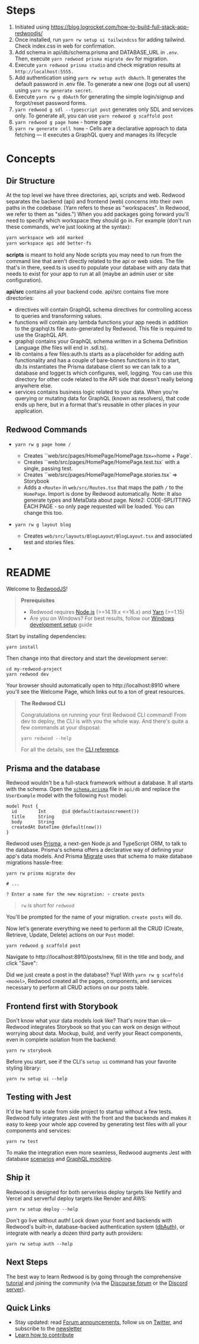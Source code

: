 # Steps

1. Initiated using <https://blog.logrocket.com/how-to-build-full-stack-app-redwoodjs/>
2. Once installed, run `yarn rw setup ui tailwindcss` for adding tailwind. Check index.css in web for confirmation.
3. Add schema in api/db/schema.prisma and DATABASE_URL in `.env`. Then, execute `yarn redwood prisma migrate dev` for migration.
4. Execute `yarn redwood prisma studio` and check migration results at `http://localhost:5555.`
5. Add authentication using `yarn rw setup auth dbAuth`. It generates the default password in .env file. To generate a new one (logs out all users) using `yarn rw generate secret`.
6. Execute `yarn rw g dbAuth` for generating the simple login/signup and forgot/reset password forms.
7. `yarn redwood g sdl --typescript post` generates only SDL and services only. To generate all, you can use `yarn redwood g scaffold post`
8. `yarn redwood g page home` - home page
9. `yarn rw generate cell home` - Cells are a declarative approach to data fetching — it executes a GraphQL query and manages its lifecycle

# Concepts

## Dir Structure

At the top level we have three directories, api, scripts and web. Redwood separates the backend (api) and frontend (web) concerns into their own paths in the codebase. (Yarn refers to these as "workspaces". In Redwood, we refer to them as "sides.") When you add packages going forward you'll need to specify which workspace they should go in. For example (don't run these commands, we're just looking at the syntax):

```sh
yarn workspace web add marked
yarn workspace api add better-fs
```

**scripts** is meant to hold any Node scripts you may need to run from the command line that aren't directly related to the api or web sides. The file that's in there, seed.ts is used to populate your database with any data that needs to exist for your app to run at all (maybe an admin user or site configuration).

**api/src** contains all your backend code. api/src contains five more directories:

- directives will contain GraphQL schema directives for controlling access to queries and transforming values.
- functions will contain any lambda functions your app needs in addition to the graphql.ts file auto-generated by Redwood. This file is required to use the GraphQL API.
- graphql contains your GraphQL schema written in a Schema Definition Language (the files will end in .sdl.ts).
- lib contains a few files:auth.ts starts as a placeholder for adding auth functionality and has a couple of bare-bones functions in it to start, db.ts instantiates the Prisma database client so we can talk to a database and logger.ts which configures, well, logging. You can use this directory for other code related to the API side that doesn't really belong anywhere else.
- services contains business logic related to your data. When you're querying or mutating data for GraphQL (known as resolvers), that code ends up here, but in a format that's reusable in other places in your application.

## Redwood Commands

- `yarn rw g page home /`
  - Creates ``web/src/pages/HomePage/HomePage.tsx` => `home + Page`.
  - Creates ``web/src/pages/HomePage/HomePage.test.tsx` with a single, passing test.
  - Creates ``web/src/pages/HomePage/HomePage.stories.tsx` => Storybook
  - Adds a `<Route>` in `web/src/Routes.tsx` that maps the path `/` to the `HomePage`. Import is done by Redwood automatically.
  Note: It also generate types and MetaData about page.
  Note2: CODE-SPLITTING EACH PAGE - so only page requested will be loaded. You can change this too.

- `yarn rw g layout blog`
  - Creates `web/src/layouts/BlogLayout/BlogLayout.tsx` and associated test and stories files.
-

# README

Welcome to [RedwoodJS](https://redwoodjs.com)!

> **Prerequisites**
>
> - Redwood requires [Node.js](https://nodejs.org/en/) (>=14.19.x <=16.x) and [Yarn](https://yarnpkg.com/) (>=1.15)
> - Are you on Windows? For best results, follow our [Windows development setup](https://redwoodjs.com/docs/how-to/windows-development-setup) guide

Start by installing dependencies:

```
yarn install
```

Then change into that directory and start the development server:

```
cd my-redwood-project
yarn redwood dev
```

Your browser should automatically open to http://localhost:8910 where you'll see the Welcome Page, which links out to a ton of great resources.

> **The Redwood CLI**
>
> Congratulations on running your first Redwood CLI command!
> From dev to deploy, the CLI is with you the whole way.
> And there's quite a few commands at your disposal:
> ```
> yarn redwood --help
> ```
> For all the details, see the [CLI reference](https://redwoodjs.com/docs/cli-commands).

## Prisma and the database

Redwood wouldn't be a full-stack framework without a database. It all starts with the schema. Open the [`schema.prisma`](api/db/schema.prisma) file in `api/db` and replace the `UserExample` model with the following `Post` model:

```
model Post {
  id        Int      @id @default(autoincrement())
  title     String
  body      String
  createdAt DateTime @default(now())
}
```

Redwood uses [Prisma](https://www.prisma.io/), a next-gen Node.js and TypeScript ORM, to talk to the database. Prisma's schema offers a declarative way of defining your app's data models. And Prisma [Migrate](https://www.prisma.io/migrate) uses that schema to make database migrations hassle-free:

```
yarn rw prisma migrate dev

# ...

? Enter a name for the new migration: › create posts
```

> `rw` is short for `redwood`

You'll be prompted for the name of your migration. `create posts` will do.

Now let's generate everything we need to perform all the CRUD (Create, Retrieve, Update, Delete) actions on our `Post` model:

```
yarn redwood g scaffold post
```

Navigate to http://localhost:8910/posts/new, fill in the title and body, and click "Save":

Did we just create a post in the database? Yup! With `yarn rw g scaffold <model>`, Redwood created all the pages, components, and services necessary to perform all CRUD actions on our posts table.

## Frontend first with Storybook

Don't know what your data models look like?
That's more than ok—Redwood integrates Storybook so that you can work on design without worrying about data.
Mockup, build, and verify your React components, even in complete isolation from the backend:

```
yarn rw storybook
```

Before you start, see if the CLI's `setup ui` command has your favorite styling library:

```
yarn rw setup ui --help
```

## Testing with Jest

It'd be hard to scale from side project to startup without a few tests.
Redwood fully integrates Jest with the front and the backends and makes it easy to keep your whole app covered by generating test files with all your components and services:

```
yarn rw test
```

To make the integration even more seamless, Redwood augments Jest with database [scenarios](https://redwoodjs.com/docs/testing.md#scenarios)  and [GraphQL mocking](https://redwoodjs.com/docs/testing.md#mocking-graphql-calls).

## Ship it

Redwood is designed for both serverless deploy targets like Netlify and Vercel and serverful deploy targets like Render and AWS:

```
yarn rw setup deploy --help
```

Don't go live without auth!
Lock down your front and backends with Redwood's built-in, database-backed authentication system ([dbAuth](https://redwoodjs.com/docs/authentication#self-hosted-auth-installation-and-setup)), or integrate with nearly a dozen third party auth providers:

```
yarn rw setup auth --help
```

## Next Steps

The best way to learn Redwood is by going through the comprehensive [tutorial](https://redwoodjs.com/docs/tutorial/foreword) and joining the community (via the [Discourse forum](https://community.redwoodjs.com) or the [Discord server](https://discord.gg/redwoodjs)).

## Quick Links

- Stay updated: read [Forum announcements](https://community.redwoodjs.com/c/announcements/5), follow us on [Twitter](https://twitter.com/redwoodjs), and subscribe to the [newsletter](https://redwoodjs.com/newsletter)
- [Learn how to contribute](https://redwoodjs.com/docs/contributing)
